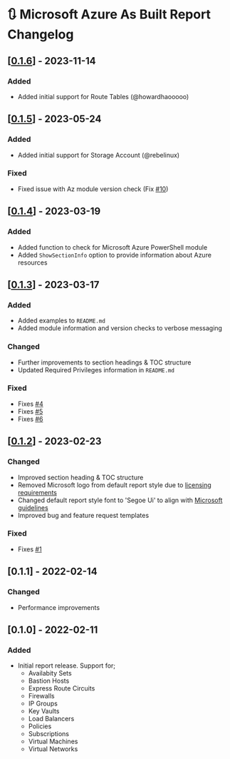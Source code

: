 # :arrows_clockwise: Microsoft Azure As Built Report Changelog

## [[0.1.6](https://github.com/AsBuiltReport/AsBuiltReport.Microsoft.Azure/releases/tag/v0.1.6)] - 2023-11-14

### Added
* Added initial support for Route Tables (@howardhaooooo)

## [[0.1.5](https://github.com/AsBuiltReport/AsBuiltReport.Microsoft.Azure/releases/tag/v0.1.5)] - 2023-05-24

### Added
* Added initial support for Storage Account (@rebelinux)

### Fixed
* Fixed issue with Az module version check (Fix [#10](https://github.com/AsBuiltReport/AsBuiltReport.Microsoft.Azure/issues/10))

## [[0.1.4](https://github.com/AsBuiltReport/AsBuiltReport.Microsoft.Azure/releases/tag/v0.1.4)] - 2023-03-19

### Added
* Added function to check for Microsoft Azure PowerShell module
* Added `ShowSectionInfo` option to provide information about Azure resources

## [[0.1.3](https://github.com/AsBuiltReport/AsBuiltReport.Microsoft.Azure/releases/tag/v0.1.3)] - 2023-03-17

### Added
* Added examples to `README.md`
* Added module information and version checks to verbose messaging
### Changed
* Further improvements to section headings & TOC structure
* Updated Required Privileges information in `README.md`

### Fixed
* Fixes [#4](https://github.com/AsBuiltReport/AsBuiltReport.Microsoft.Azure/issues/4)
* Fixes [#5](https://github.com/AsBuiltReport/AsBuiltReport.Microsoft.Azure/issues/5)
* Fixes [#6](https://github.com/AsBuiltReport/AsBuiltReport.Microsoft.Azure/issues/6)

## [[0.1.2](https://github.com/AsBuiltReport/AsBuiltReport.Microsoft.Azure/releases/tag/v0.1.2)] - 2023-02-23

### Changed
* Improved section heading & TOC structure
* Removed Microsoft logo from default report style due to [licensing requirements](https://www.microsoft.com/en-us/legal/intellectualproperty/trademarks)
* Changed default report style font to 'Segoe Ui' to align with [Microsoft guidelines](https://learn.microsoft.com/en-us/style-guide/a-z-word-list-term-collections/f/font-font-style)
* Improved bug and feature request templates

### Fixed
* Fixes [#1](https://github.com/AsBuiltReport/AsBuiltReport.Microsoft.Azure/issues/1)

## [0.1.1] - 2022-02-14

### Changed
* Performance improvements

## [0.1.0] - 2022-02-11

### Added
* Initial report release. Support for;
    * Availabity Sets
    * Bastion Hosts
    * Express Route Circuits
    * Firewalls
    * IP Groups
    * Key Vaults
    * Load Balancers
    * Policies
    * Subscriptions
    * Virtual Machines
    * Virtual Networks


